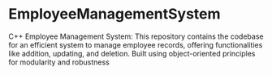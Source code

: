 # EmployeeManagementSystem
C++ Employee Management System: This repository contains the codebase for an efficient system to manage employee records, offering functionalities like addition, updating, and deletion. Built using object-oriented principles for modularity and robustness

